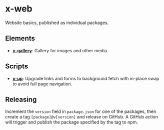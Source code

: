 # x-web

Website basics, published as individual packages.

## Elements

- [**x-gallery**](x-gallery): Gallery for images and other media.

## Scripts

- [**x-up**](x-up): Upgrade links and forms to background fetch with in-place swap to avoid full page navigation.

## Releasing

Increment the `version` field in `package.json` for one of the packages, then create a tag `[package]@v[version]` and release on GitHub. A GitHub action will trigger and publish the package specified by the tag to npm.
